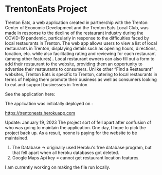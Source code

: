 # TrentonEats Project 
Trenton Eats, a web application created in partnership with the Trenton Center of Economic Development and the Trenton Eats Local Club, was made in response to the decline of the restaurant industry during the COVID-19 pandemic, particularly in response to the difficulties faced by local restaurants in Trenton. The web app allows users to view a list of local restaurants in Trenton, displaying details such as opening hours, directions, location, etc. while also facilitating rating and reviewing for each restaurant (among other features).. Local restaurant owners can also fill out a form to add their restaurant to the website, providing them an opportunity to advertise their restaurants to consumers. Unlike other “Find a Restaurant” websites, Trenton Eats is specific to Trenton, catering to local restaurants in terms of helping them promote their business  as well as consumers looking to eat and support businesses in Trenton.

See the application here:

The application was initiatally deployed on : 

https://trentoneats.herokuapp.com

Update: January 19, 2023
The project sort of fell apart after confusion of who was going to maintain the application. One day, I hope to pick the project back up. As a result, noone is paying for the website to be maintained. 

1) The Database -> originally used Heroku's free database program, but that fell apart when all heroku databases got deleted. 
2) Google Maps Api key = cannot get restaurant location features. 

I am currently working on making the file run locally.



